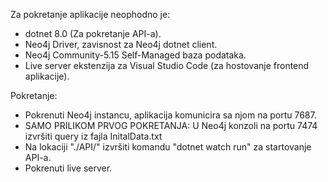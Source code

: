 Za pokretanje aplikacije neophodno je:

- dotnet 8.0 (Za pokretanje API-a).
- Neo4j Driver, zavisnost za Neo4j dotnet client.
- Neo4j Community-5.15  Self-Managed baza podataka.
- Live server ekstenzija za Visual Studio Code (za hostovanje frontend aplikacije).


Pokretanje:
- Pokrenuti Neo4j instancu, aplikacija komunicira sa njom na portu 7687.  
- SAMO PRILIKOM PRVOG POKRETANJA: U Neo4j konzoli na  portu 7474 izvršiti query iz fajla InitalData.txt
- Na lokaciji "./API/" izvršiti komandu "dotnet watch run" za startovanje API-a.
- Pokrenuti live server.

